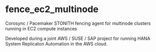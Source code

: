 # fence_ec2_multinode
Corosync / Pacemaker STONITH fencing agent for multinode clusters running in EC2 compute instances

Developed during a joint AWS / SUSE / SAP project for running HANA System Replicaton Automation in the AWS cloud.
